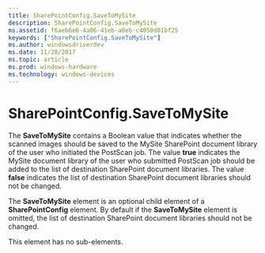 ```yaml
---
title: SharePointConfig.SaveToMySite
description: SharePointConfig.SaveToMySite
ms.assetid: f6aeb6e6-4a06-41eb-a0eb-c4050d01bf25
keywords: ["SharePointConfig.SaveToMySite"]
ms.author: windowsdriverdev
ms.date: 11/28/2017
ms.topic: article
ms.prod: windows-hardware
ms.technology: windows-devices
---
```


# SharePointConfig.SaveToMySite


The **SaveToMySite** contains a Boolean value that indicates whether the scanned images should be saved to the MySite SharePoint document library of the user who initiated the PostScan job. The value **true** indicates the MySite document library of the user who submitted PostScan job should be added to the list of destination SharePoint document libraries. The value **false** indicates the list of destination SharePoint document libraries should not be changed.

The **SaveToMySite** element is an optional child element of a **SharePointConfig** element. By default if the **SaveToMySite** element is omitted, the list of destination SharePoint document libraries should not be changed.

This element has no sub-elements.

 

 





